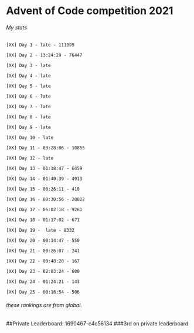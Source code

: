 # Advent of Code competition 2021
###### My stats

```
[XX] Day 1 - late - 111099

[XX] Day 2 - 13:24:29 - 76447

[XX] Day 3 - late 

[XX] Day 4 - late

[XX] Day 5 - late

[XX] Day 6 - late

[XX] Day 7 - late

[XX] Day 8 - late

[XX] Day 9 - late

[XX] Day 10 - late

[XX] Day 11 - 03:28:06 - 10855

[XX] Day 12 - late

[XX] Day 13 - 01:18:47 - 6459

[XX] Day 14 - 01:40:39 - 4913

[XX] Day 15 - 00:26:11 - 410

[XX] Day 16 - 00:30:56 - 20022

[XX] Day 17 - 05:02:18 - 9261

[XX] Day 18 - 01:17:02 - 671

[XX] Day 19 -  late - 8332

[XX] Day 20 - 00:34:47 - 550

[XX] Day 21 - 00:26:07 - 241

[XX] Day 22 - 00:48:20 - 167

[XX] Day 23 - 02:03:24 - 600

[XX] Day 24 - 01:24:21 - 143

[XX] Day 25 - 00:16:54 - 506

```
###### these rankings are from global.
##Private Leaderboard: 1690467-c4c56134
###3rd on private leaderboard
